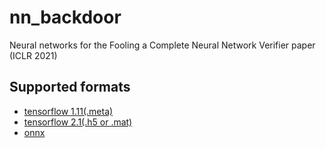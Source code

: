 # nn_backdoor
Neural networks for the Fooling a Complete Neural Network Verifier paper (ICLR 2021)

## Supported formats
 * [tensorflow 1.11(.meta)](https://github.com/szegedai/nn_backdoor/tree/master/tf1_11)
 * [tensorflow 2.1(.h5 or .mat)](https://github.com/szegedai/nn_backdoor/tree/master/tf2_1)
 * [onnx](https://github.com/szegedai/nn_backdoor/tree/master/onnx)
